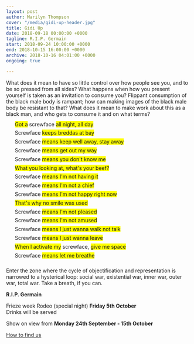 ```yaml
---
layout: post
author: Marilyn Thompson
cover: "/media/gidi-up-header.jpg"
title: Gidi Up
date: 2018-09-18 00:00:00 +0000
tagline: R.I.P. Germain
start: 2018-09-24 10:00:00 +0000
end: 2018-10-15 16:00:00 +0000
archive: 2018-10-16 04:01:00 +0000
ongoing: true

---
```

<p>What does it mean to have so little control over how people see you, and to be so pressed from all sides? What happens when how you present yourself is taken as an invitation to consume you? Flippant consumption of the black male body is rampant; how can making images of the black male body be resistant to that? What does it mean to make work about this as a black man, and who gets to consume it and on what terms?</p>

<p>

<ul style="list-style: none; line-height: 85%">

<li><span style="background-color:FFFF00;"> Got a</span> screwface <span style="background-color:FFFF00;">all night, all day</span></li><br />
<li>Screwface <span style="background-color:FFFF00;">keeps breddas at bay</span></li><br />
<li>Screwface <span style="background-color:FFFF00;">means keep well away, stay away</span></li><br />
<li>Screwface <span style="background-color:FFFF00;">means get out my way</span></li><br />
<li>Screwface <span style="background-color:FFFF00;">means you don't know me</span></li><br />
<li><span style="background-color:FFFF00;">What you looking at, what's your beef?</span></li><br />
<li>Screwface <span style="background-color:FFFF00;">means I'm not having it</span></li><br />
<li>Screwface <span style="background-color:FFFF00;">means I'm not a chief</span></li><br />
<li>Screwface <span style="background-color:FFFF00;">means I'm not happy right now</span></li><br />
<li><span style="background-color:FFFF00;">That's why no smile was used</span></li><br />
<li>Screwface <span style="background-color:FFFF00;">means I'm not pleased</span></li><br />
<li>Screwface <span style="background-color:FFFF00;">means I'm not amused</span></li><br />
<li>Screwface <span style="background-color:FFFF00;">means I just wanna walk not talk</span></li><br />
<li>Screwface <span style="background-color:FFFF00;">means I just wanna leave</span></li><br />
<li><span style="background-color:FFFF00;">When I activate my</span> screwface, <span style="background-color:FFFF00;">give me space</span></li><br />
<li>Screwface <span style="background-color:FFFF00;">means let me breathe</span></li><br />

</ul>

</p>

<p>Enter the zone where the cycle of objectification and representation is narrowed to a hysterical loop: social war, existential war, inner war, outer war, total war. Take a breath, if you can. </p>

<p><b>R.I.P. Germain</b></p>

<p>Frieze week Rodeo (special night) <b>Friday 5th October</b><br />
Drinks will be served</p>

<p>Show on view from <b>Monday 24th September - 15th October</b></p>

[How to find us](/contact/)